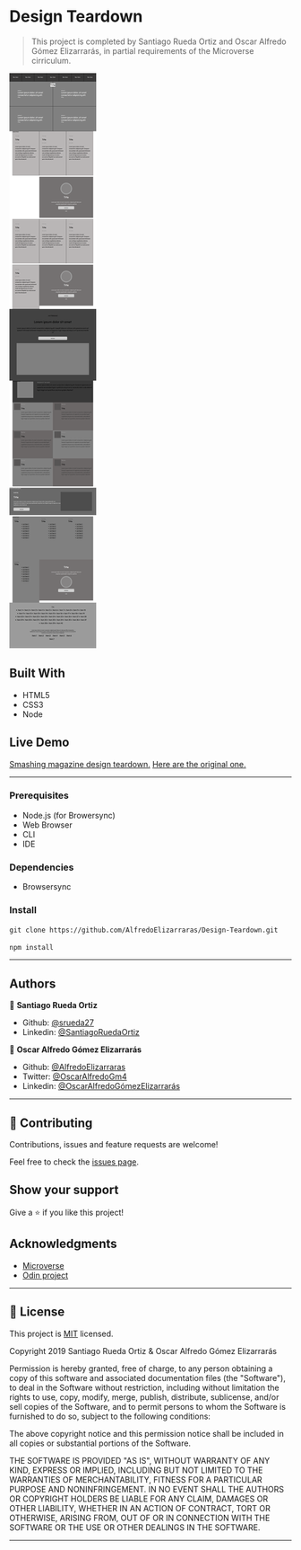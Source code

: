 # Design Teardown

> This project is completed by Santiago Rueda Ortiz and Oscar Alfredo Gómez Elizarrarás, in partial requirements of the Microverse cirriculum.

![Screenshot](/public/screenshot.png?raw=true "Screenshot")

## Built With

- HTML5
- CSS3
- Node

## Live Demo

[Smashing magazine design teardown.](https://alfredoelizarraras.github.io/Design-Teardown/)
[Here are the original one.](https://www.smashingmagazine.com/)

---

### Prerequisites

- Node.js (for Browersync)
- Web Browser
- CLI
- IDE

### Dependencies

- Browsersync

### Install

`git clone https://github.com/AlfredoElizarraras/Design-Teardown.git`

`npm install`

---

## Authors

👤 **Santiago Rueda Ortiz**

- Github: [@srueda27](https://github.com/srueda27)
- Linkedin: [@SantiagoRuedaOrtiz](https://www.linkedin.com/in/santiago-rueda-2a3432194/)

👤 **Oscar Alfredo Gómez Elizarrarás**

- Github: [@AlfredoElizarraras](https://github.com/AlfredoElizarraras)
- Twitter: [@OscarAlfredoGm4](https://twitter.com/OscarAlfredoGm4)
- Linkedin: [@OscarAlfredoGómezElizarrarás](https://mx.linkedin.com/in/oscar-alfredo-gomez-elizarraras-999589186)

---

## 🤝 Contributing

Contributions, issues and feature requests are welcome!

Feel free to check the [issues page](https://github.com/AlfredoElizarraras/Design-Teardown/issues).

## Show your support

Give a ⭐️ if you like this project!

## Acknowledgments

- [Microverse](https://microverse.org)
- [Odin project](https://www.theodinproject.com/)

---

## 📝 License

This project is [MIT](lic.url) licensed.

Copyright 2019 Santiago Rueda Ortiz & Oscar Alfredo Gómez Elizarrarás

Permission is hereby granted, free of charge, to any person obtaining a copy of this software and associated documentation files (the "Software"), to deal in the Software without restriction, including without limitation the rights to use, copy, modify, merge, publish, distribute, sublicense, and/or sell copies of the Software, and to permit persons to whom the Software is furnished to do so, subject to the following conditions:

The above copyright notice and this permission notice shall be included in all copies or substantial portions of the Software.

THE SOFTWARE IS PROVIDED "AS IS", WITHOUT WARRANTY OF ANY KIND, EXPRESS OR IMPLIED, INCLUDING BUT NOT LIMITED TO THE WARRANTIES OF MERCHANTABILITY, FITNESS FOR A PARTICULAR PURPOSE AND NONINFRINGEMENT. IN NO EVENT SHALL THE AUTHORS OR COPYRIGHT HOLDERS BE LIABLE FOR ANY CLAIM, DAMAGES OR OTHER LIABILITY, WHETHER IN AN ACTION OF CONTRACT, TORT OR OTHERWISE, ARISING FROM, OUT OF OR IN CONNECTION WITH THE SOFTWARE OR THE USE OR OTHER DEALINGS IN THE SOFTWARE.

---
